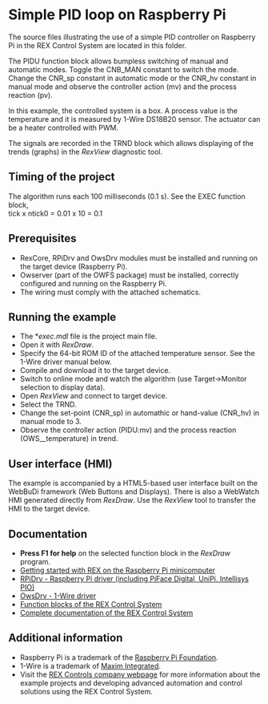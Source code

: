 ﻿Simple PID loop on Raspberry Pi
===============================

The source files illustrating the use of a simple PID controller on Raspberry Pi 
in the REX Control System are located in this folder.

The PIDU function block allows bumpless switching of manual and automatic modes. 
Toggle the CNB_MAN constant to switch the mode. Change the CNR_sp constant in 
automatic mode or the CNR_hv constant in manual mode and observe the controller 
action (mv) and the process reaction (pv).

In this example, the controlled system is a box. A process value is the temperature and it
is measured by 1-Wire DS18B20 sensor. The actuator can be a heater controlled 
with PWM.

The signals are recorded in the TRND block which allows displaying of the trends 
(graphs) in the *RexView* diagnostic tool. 

## Timing of the project ##

The algorithm runs each 100 milliseconds (0.1 s). See the EXEC function block,  
tick x ntick0 = 0.01 x 10 = 0.1 

## Prerequisites ##
- RexCore, RPiDrv and OwsDrv modules must be installed and running on the target 
  device (Raspberry Pi).
- Owserver (part of the OWFS package) must be installed, correctly configured 
  and running on the Raspberry Pi.
- The wiring must comply with the attached schematics. 

## Running the example ##
- The **exec.mdl* file is the project main file.
- Open it with *RexDraw*.
- Specify the 64-bit ROM ID of the attached temperature sensor. See the 1-Wire 
  driver manual below.
- Compile and download it to the target device.
- Switch to online mode and watch the algorithm (use Target->Monitor selection 
  to display data).
- Open *RexView* and connect to target device.
- Select the TRND.
- Change the set-point (CNR_sp) in automathic or hand-value (CNR_hv) in manual 
mode to 3.
- Observe the controller action (PIDU:mv) and the process reaction (OWS__temperature) in trend.

## User interface (HMI) ##
The example is accompanied by a HTML5-based user interface built on the WebBuDi 
framework (Web Buttons and Displays). There is also a WebWatch HMI generated
directly from *RexDraw*. Use the *RexView* tool to transfer the HMI
to the target device.

## Documentation ##

- **Press F1 for help** on the selected function block in the *RexDraw* program.
- [Getting started with REX on the Raspberry Pi minicomputer](https://www.rexcontrols.com/media/2.50.1/doc/ENGLISH/MANUALS/RexGettingStarted/RexGettingStarted_RasPi_ENG.html)
- [RPiDrv - Raspberry Pi driver (including PiFace Digital, UniPi, Intellisys PIO)](https://www.rexcontrols.com/media/2.50.1/doc/ENGLISH/MANUALS/RPiDrv/RPiDrv_ENG.html)
- [OwsDrv - 1-Wire driver](https://www.rexcontrols.com/media/2.50.1/doc/ENGLISH/MANUALS/OwsDrv/OwsDrv_ENG.html)
- [Function blocks of the REX Control System](https://www.rexcontrols.com/media/2.50.1/doc/ENGLISH/MANUALS/BRef/BRef_ENG.html)
- [Complete documentation of the REX Control System](http://www.rexcontrols.com/documentation-and-support)

## Additional information ##

- Raspberry Pi is a trademark of the [Raspberry Pi Foundation](http://www.raspberrypi.org).
- 1-Wire is a trademark of [Maxim Integrated](http://www.maxim-ic.com).
- Visit the [REX Controls company webpage](http://www.rexcontrols.com) 
for more information about the example projects and developing advanced 
automation and control solutions using the REX Control System.